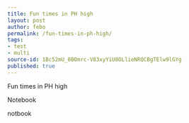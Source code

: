 ```yaml
---
title: Fun times in PH high
layout: post
author: febo
permalink: /fun-times-in-ph-high/
tags:
- test
- multi
source-id: 1Bc52mU_0BOmrc-V83xyYiU8OLlieNRQCBgTElw9lGYg
published: true
---
```

Fun times in PH high

Notebook 

notbook

